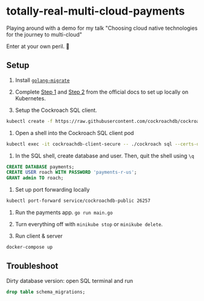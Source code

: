 # totally-real-multi-cloud-payments
Playing around with a demo for my talk "Choosing cloud native technologies for the journey to multi-cloud"

Enter at your own peril. 🙈

## Setup
1. Install [`golang-migrate`](https://github.com/golang-migrate/migrate/tree/master/cmd/migrate)
1. Complete [Step 1](https://www.cockroachlabs.com/docs/v21.2/orchestrate-a-local-cluster-with-kubernetes.html#step-1-start-kubernetes) and [Step 2](https://www.cockroachlabs.com/docs/v21.2/orchestrate-a-local-cluster-with-kubernetes.html#step-2-start-cockroachdb) from the official docs to set up locally on Kubernetes.

1. Setup the Cockroach SQL client.
```bash
kubectl create -f https://raw.githubusercontent.com/cockroachdb/cockroach-operator/master/examples/client-secure-operator.yaml
```

1. Open a shell into the Cockroach SQL client pod 
```bash
kubectl exec -it cockroachdb-client-secure -- ./cockroach sql --certs-dir=/cockroach/cockroach-certs --host=cockroachdb-public
```

1. In the SQL shell, create database and user. Then, quit the shell using `\q`
```sql
CREATE DATABASE payments;
CREATE USER roach WITH PASSWORD 'payments-r-us';
GRANT admin TO roach;
```

1. Set up port forwarding locally 
```bash
kubectl port-forward service/cockroachdb-public 26257
```
1. Run the payments app. `go run main.go`

1. Turn everything off with `minikube stop` or `minikube delete`.

1. Run client & server
```bash 
docker-compose up
```

## Troubleshoot 
Dirty database version: open SQL terminal and run 
```sql
drop table schema_migrations;
```

